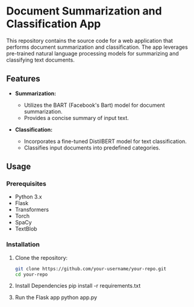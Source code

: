 # Document Summarization and Classification App

This repository contains the source code for a web application that performs document summarization and classification. The app leverages pre-trained natural language processing models for summarizing and classifying text documents.

## Features

- **Summarization:**
  - Utilizes the BART (Facebook's Bart) model for document summarization.
  - Provides a concise summary of input text.

- **Classification:**
  - Incorporates a fine-tuned DistilBERT model for text classification.
  - Classifies input documents into predefined categories.

## Usage

### Prerequisites

- Python 3.x
- Flask
- Transformers
- Torch
- SpaCy
- TextBlob

### Installation

1. Clone the repository:
   ```bash
   git clone https://github.com/your-username/your-repo.git
   cd your-repo
2. Install Dependencies
   pip install -r requirements.txt

3. Run the Flask app
   python app.py
